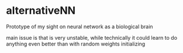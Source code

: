 # alternativeNN

Prototype of my sight on neural network as a biological brain 



main issue is that is very unstable, while technically it could learn to do anything even better than with random weights initializing
